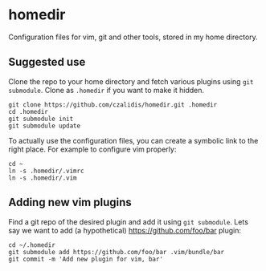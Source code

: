 homedir
=======

Configuration files for vim, git and other tools, stored in my home directory.

## Suggested use 
Clone the repo to your home directory and fetch various plugins using `git submodule`. Clone as `.homedir` if you want to make it hidden.

```
git clone https://github.com/czalidis/homedir.git .homedir
cd .homedir
git submodule init
git submodule update
```

To actually use the configuration files, you can create a symbolic link to the right place. For example to configure vim properly:
```
cd ~
ln -s .homedir/.vimrc
ln -s .homedir/.vim
```

## Adding new vim plugins
Find a git repo of the desired plugin and add it using `git submodule`. Lets say we want to add (a hypothetical) https://github.com/foo/bar plugin:
```
cd ~/.homedir
git submodule add https://github.com/foo/bar .vim/bundle/bar
git commit -m 'Add new plugin for vim, bar'
```
